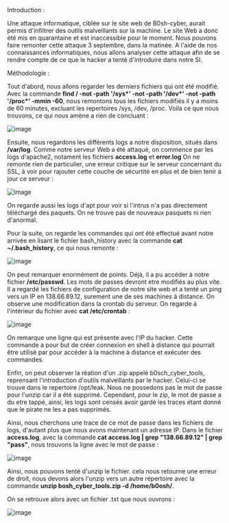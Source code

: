 Introduction :


Une attaque informatique, ciblée sur le site web de B0sh-cyber, aurait permis d'infiltrer des outils malveillants sur la machine. Le site Web a donc été mis en quarantaine et est inaccessible pour le moment. Nous pouvons faire remonter cette attaque 3 septembre, dans la matinée. 
A l'aide de nos connaissances informatiques, nous allons analyser cette attaque afin de se rendre compte de ce que le hacker a tenté d'introduire dans notre SI.



Méthodologie :

Tout d'abord, nous allons regarder les derniers fichiers qui ont été modifié. Avec la commande __find / -not -path '/sys*' -not -path '/dev*' -not -path '/proc*' -mmin -60__, nous remontons tous les fichiers modifiés il y a moins de 60 minutes, excluant les repertoires /sys, /dev, /proc. Voila ce que nous trouvons, ce qui nous amène a rien de concluant  :

![image](https://user-images.githubusercontent.com/78368428/219013521-3cba3007-4c11-4fe3-9eab-2d46405ba78e.png)



Ensuite, nous regardons les différents logs a notre disposition, situés dans __/var/log__. Comme notre serveur Web a été attaqué, on commence par les logs d'apache2, notament les fichiers __access.log__ et __error.log__
On ne remonte rien de particulier, une erreur critique sur le serveur concernant du SSL, à voir pour rajouter cette couche de sécurtité en plus et de bien tenir à jour ce serveur :

![image](https://user-images.githubusercontent.com/78368428/219013582-2b07cc1d-511a-4406-8345-0dd2b308298d.png)



On regarde aussi les logs d'apt pour voir si l'intrus n'a pas directement téléchargé des paquets. On ne trouve pas de nouveaux pasquets ni rien d'anormal.


Pour la suite, on regarde les commandes qui ont été effectué avant notre arrivée en lisant le fichier bash_history avec la commande __cat ~/.bash_history__, ce qui nous remonte :

![image](https://user-images.githubusercontent.com/78368428/219013645-57454fdc-db5a-4fe7-8e94-a68c6fb56ee8.png)



On peut remarquer enormément de points. Déjà, il a pu accéder à notre fichier __/etc/passwd__. Les mots de passes devront etre modifiés au plus vite.
Il a regardé les fichiers de configuration de notre site web et a tenté un ping vers un IP en 138.66.89.12, surement une de ses machines à distance.
On observe une modification dans la crontab du serveur. On regarde à l'intérieur du fichier avec __cat /etc/crontab__ :

![image](https://user-images.githubusercontent.com/78368428/219013715-16cad26f-089b-4147-9c2e-5f178d1b8b63.png)



On remarque une ligne qui est présente avec l'IP du hacker. Cette commande a pour but de créer connexion en shell à distance qui pourrait être utilisé par pour accéder à la machine à distance et exécuter des commandes.


Enfin, on peut observer la réation d'un .zip appelé b0sch_cyber_tools, reprensant l'introduction d'outils malveillants par le hacker. Celui-ci se trouve dans le repertoire /opt/leak. Nous ne possedons pas le mot de passe pour l'unzip car il a été supprimé. 
Cependant, pour le zip, le mot de passe a du etre tappé, ainsi, les logs sont censés avoir gardé les traces étant donné que le pirate ne les a pas supprimés.

Ainsi, nous cherchons une trace de ce mot de passe dans les fichiers de logs, d'autant plus que nous avons maintenant un adresse IP.
Dans le fichier __access.log__, avec la commande __cat access.log | grep "138.66.89.12" | grep "pass"__, nous trouvons la ligne avec le mot de passe :

![image](https://user-images.githubusercontent.com/78368428/219013851-02cde0d5-dbaa-4363-b33b-2fdf45b865e3.png)


Ainsi, nous pouvons tenté d'unzip le fichier. cela nous retourne une erreur de droit, nous devons alors l'unzip vers un autre répertoire avec la commande __unzip bosh_cyber_tools.zip -d /home/b0osh/__.


On se retrouve alors avec un fichier .txt que nous ouvrons :

![image](https://user-images.githubusercontent.com/78368428/219013961-e75d9bd2-f860-4880-a095-378e4c98d170.png)
















